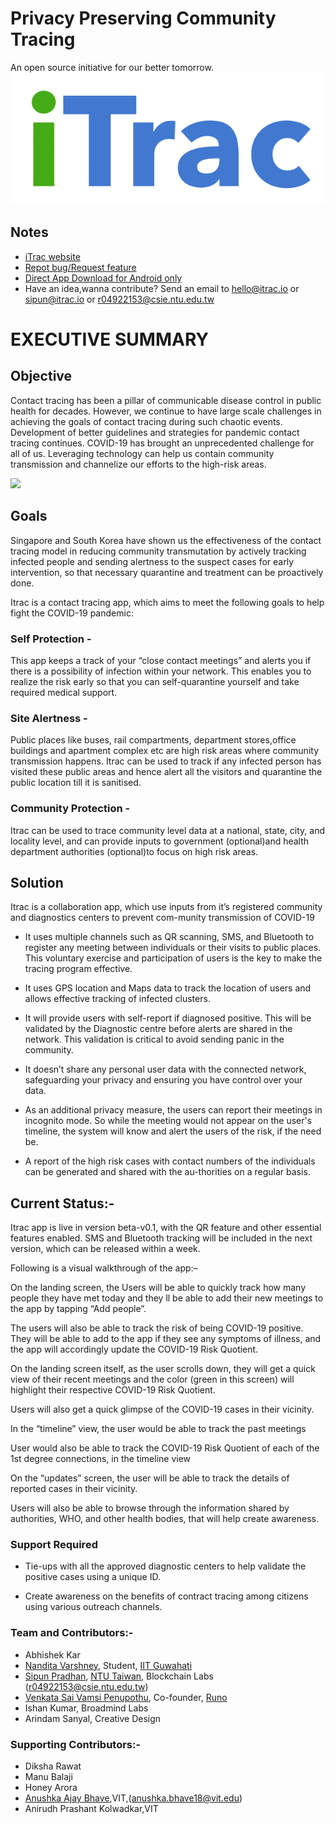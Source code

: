 # Privacy Preserving Community Tracing
An open source initiative for our better tomorrow.
![](https://github.com/broadmind-admin/iTrac-Info/blob/master/images/iTrac.png)
## Notes
- [iTrac website](http://www.itrac.io)
- [Repot bug/Request feature](https://forms.gle/paeLw5roMYm63rM96)
- [Direct App Download for Android only](https://drive.google.com/file/d/1JRr1lWCH78jjVvDdmQ2Zn0VrLH98sZqk/view?usp=sharing)
- Have an idea,wanna contribute? Send an email to hello@itrac.io or sipun@itrac.io or r04922153@csie.ntu.edu.tw

# EXECUTIVE SUMMARY

## Objective
Contact tracing has been a pillar of communicable disease control in public health for decades. However, we  continue to have large scale challenges in achieving the goals of contact tracing during such chaotic events. Development of better guidelines and strategies for pandemic contact tracing continues. COVID-19 has brought an unprecedented challenge for all of us. Leveraging technology can help us contain community transmission and channelize our efforts to the high-risk areas.

![](https://user-images.githubusercontent.com/54904421/78705361-f0519380-793f-11ea-8b98-8e2fbe7c0a29.jpeg)

## Goals
Singapore and South Korea have shown us the effectiveness of the contact tracing model in reducing community transmutation by actively tracking infected people and sending alertness to the suspect cases for early intervention, so that necessary quarantine and treatment can be proactively done.

Itrac is a contact tracing app, which aims to meet the following goals to help fight the COVID-19 pandemic:

### Self Protection - 
This app keeps a track of your “close contact meetings” and alerts you if there is a possibility of infection within your network. This enables you to realize the risk early so that you can self-quarantine yourself and take required medical support.

### Site Alertness - 
Public places like buses, rail compartments, department stores,office buildings and apartment complex etc are high risk areas where community transmission happens. Itrac can be used to track if any infected person has visited these public areas and hence alert all the visitors and quarantine the public location till it is sanitised.

### Community Protection - 
Itrac can be used to trace community level data at a national, state, city, and locality level, and can provide inputs to government (optional)and health department authorities (optional)to focus on high risk areas. 

## Solution
Itrac is a collaboration app, which use inputs from it’s registered community and diagnostics centers to prevent com-munity transmission of COVID-19

-	It uses multiple channels such as QR scanning, SMS, and Bluetooth to register any meeting between individuals or their visits to public places. This voluntary exercise and participation of users is the key to make the tracing program effective.

-	It uses GPS location and Maps data to track the location of users and allows effective tracking of infected clusters.

-	It will provide users with self-report if diagnosed positive. This will be validated by the Diagnostic centre before alerts are shared in the network. This validation is critical to avoid sending panic in the community.

-	It doesn’t share any personal user data with the connected network, safeguarding your privacy and ensuring you have control over your data.

-	As an additional privacy measure, the users can report their meetings in incognito mode. So while the meeting would not appear on the user's timeline, the system will know and alert the users of the risk, if the need be.
-	A report of the high risk cases with contact numbers of the individuals can be generated and shared with the au-thorities on a regular basis. 

## Current Status:-
Itrac app is live in version beta-v0.1, with the QR feature and other essential features enabled. SMS and Bluetooth tracking will be included in the next version, which can be released within a week. 

Following is a visual walkthrough of the app:– 

 	



On the landing screen, the Users will be able to quickly track how many people they have met today and they ll be able to add their new meetings to the app by tapping “Add people”.



The users will also be able to track the risk of being COVID-19 positive. They will be able to add to the app if they see any symptoms of illness, and the app will accordingly update the COVID-19 Risk Quotient.
 	



On the landing screen itself, as the user scrolls down, they will get a quick view of their recent meetings and the color (green in this screen) will highlight their respective COVID-19 Risk Quotient.




Users will also get a quick glimpse of the COVID-19 cases in their vicinity.
	
 	



In the “timeline” view, the user would be able to track the past meetings






User would also be able to track the COVID-19 Risk Quotient of each of the 1st degree connections, in the timeline view
 	






On the “updates” screen, the user will be able to track the details of reported cases in their vicinity. 





Users will also be able to browse through the information shared by authorities, WHO, and other health bodies, that will help create awareness.
   

### Support Required
-	Tie-ups with all the approved diagnostic centers to help validate the positive cases using a unique ID.

-	Create awareness on the benefits of contract tracing among citizens using various outreach channels. 



### Team and Contributors:-

- Abhishek Kar
- [Nandita Varshney](https://www.linkedin.com/in/here-nv/), Student, [IIT Guwahati](http://www.iitg.ac.in/)
- [Sipun Pradhan](https://www.linkedin.com/in/sipunpradhan/), [NTU Taiwan](https://www.ntu.edu.tw/english/), Blockchain Labs (r04922153@csie.ntu.edu.tw)
- [Venkata Sai Vamsi Penupothu](https://www.linkedin.com/in/venkata-sai-vamsi-penupothu-64922552/), Co-founder,  [Runo](https://runo.in/)
- Ishan Kumar, Broadmind Labs 
- Arindam Sanyal, Creative Design

### Supporting Contributors:-

- Diksha Rawat
- Manu Balaji
- Honey Arora
- [Anushka Ajay Bhave](https://www.linkedin.com/in/anushka-bhave-8b9617193/),VIT,(anushka.bhave18@vit.edu)
- Anirudh Prashant Kolwadkar,VIT

